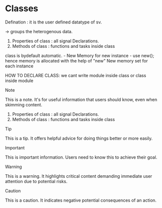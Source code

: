 # Classes
Defination : it is the user defined datatype of sv.

-> groups the heterogenous data.
  1. Properties of class : all signal Declarations.
  2. Methods of class : functions and tasks inside class

 class is bydefault automatic.
         -  New Memory for new instance
         -  use new();
hence memory is allocated with the help of "new"
New memory set for each instance

HOW TO DECLARE CLASS:
we cant write module inside class or class inside module


> [!NOTE]
> This is a note. It's for useful information that users should know, even when skimming content.
> 1. Properties of class : all signal Declarations.
> 2. Methods of class : functions and tasks inside class


> [!TIP]
> This is a tip. It offers helpful advice for doing things better or more easily.

> [!IMPORTANT]
> This is important information. Users need to know this to achieve their goal.

> [!WARNING]
> This is a warning. It highlights critical content demanding immediate user attention due to potential risks.

> [!CAUTION]
> This is a caution. It indicates negative potential consequences of an action.
